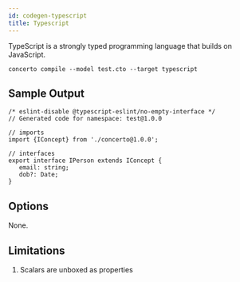 ```yaml
---
id: codegen-typescript
title: Typescript
---
```


TypeScript is a strongly typed programming language that builds on JavaScript.

```base
concerto compile --model test.cto --target typescript
```

## Sample Output

```
/* eslint-disable @typescript-eslint/no-empty-interface */
// Generated code for namespace: test@1.0.0

// imports
import {IConcept} from './concerto@1.0.0';

// interfaces
export interface IPerson extends IConcept {
   email: string;
   dob?: Date;
}
```

## Options

None.

## Limitations

1. Scalars are unboxed as properties